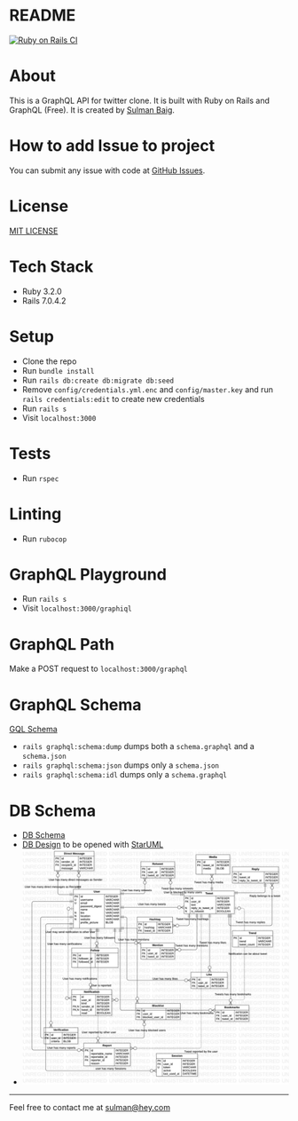 # README

[![Ruby on Rails CI](https://github.com/sulmanweb/twitter-clone-ruby-gql/actions/workflows/rubyonrails.yml/badge.svg)](https://github.com/sulmanweb/twitter-clone-ruby-gql/actions/workflows/rubyonrails.yml)

# About

This is a GraphQL API for twitter clone. It is built with Ruby on Rails and GraphQL (Free). It is created by [Sulman Baig](https://sulmanweb.com).

# How to add Issue to project

You can submit any issue with code at [GitHub Issues](https://github.com/sulmanweb/twitter-clone-ruby-gql/issues).

# License

[MIT LICENSE](LICENSE)

# Tech Stack

- Ruby 3.2.0
- Rails 7.0.4.2

# Setup

- Clone the repo
- Run `bundle install`
- Run `rails db:create db:migrate db:seed`
- Remove `config/credentials.yml.enc` and `config/master.key` and run `rails credentials:edit` to create new credentials
- Run `rails s`
- Visit `localhost:3000`

# Tests

- Run `rspec`

# Linting

- Run `rubocop`

# GraphQL Playground

- Run `rails s`
- Visit `localhost:3000/graphiql`

# GraphQL Path

Make a POST request to `localhost:3000/graphql`

# GraphQL Schema

[GQL Schema](schema.graphql)
- `rails graphql:schema:dump` dumps both a `schema.graphql` and a `schema.json`
- `rails graphql:schema:json` dumps only a `schema.json`
- `rails graphql:schema:idl` dumps only a `schema.graphql`

# DB Schema

- [DB Schema](db/schema.rb)
- [DB Design](db/design.mdj) to be opened with [StarUML](https://staruml.io/)
- ![DB Design Image](db/design-img.jpg)

---

Feel free to contact me at [sulman@hey.com](mailto:sulman@hey.com)